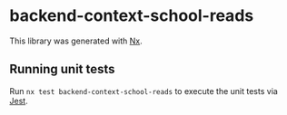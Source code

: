 # backend-context-school-reads

This library was generated with [Nx](https://nx.dev).

## Running unit tests

Run `nx test backend-context-school-reads` to execute the unit tests via [Jest](https://jestjs.io).
